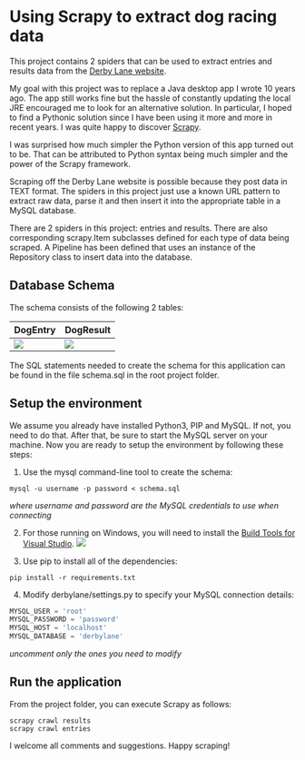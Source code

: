 # Using Scrapy to extract dog racing data

This project contains 2 spiders that can be used to extract entries and results data from the [Derby Lane website](http://www.derbylane.com/).

My goal with this project was to replace a Java desktop app I wrote 10 years ago. The app still works fine but the hassle of constantly updating the local JRE encouraged me to look for an alternative solution. In particular, I hoped to find a Pythonic solution since I have been using it more and more in recent years. I was quite happy to discover [Scrapy](https://scrapy.org/).

I was surprised how much simpler the Python version of this app turned out to be. That can be attributed to Python syntax being much simpler and the power of the Scrapy framework.

Scraping off the Derby Lane website is possible because they post data in TEXT format. The spiders in this project just use a known URL pattern to extract raw data, parse it and then insert it into the appropriate table in a MySQL database. 

There are 2 spiders in this project: entries and results. There are also corresponding scrapy.Item subclasses defined for each type of data being scraped. A Pipeline has been defined that uses an instance of the Repository class to insert data into the database.

## Database Schema

The schema consists of the following 2 tables:

DogEntry  | DogResult
------------- | -------------
<img align="top" src="https://i.imgur.com/m75PZBY.png">  | <img  src="https://i.imgur.com/O26h0Co.png">

The SQL statements needed to create the schema for this application can be found in the file schema.sql in the root project folder.

## Setup the environment

We assume you already have installed Python3, PIP and MySQL. If not, you need to do that. After that, be sure to start the MySQL server on your machine. Now you are ready to setup the environment by following these steps:

1. Use the mysql command-line tool to create the schema:
```
mysql -u username -p password < schema.sql
```
*where username and password are the MySQL credentials to use when connecting*

2. For those running on Windows, you will need to install the [Build Tools for Visual Studio](https://www.visualstudio.com/thank-you-downloading-visual-studio/?sku=BuildTools&rel=15).
![](https://i.imgur.com/uCUgro3.png)

3. Use pip to install all of the dependencies:
```
pip install -r requirements.txt
```

4. Modify derbylane/settings.py to specify your MySQL connection details:
```python
MYSQL_USER = 'root'
MYSQL_PASSWORD = 'password'
MYSQL_HOST = 'localhost'
MYSQL_DATABASE = 'derbylane'
```
*uncomment only the ones you need to modify*

## Run the application

From the project folder, you can execute Scrapy as follows:

```
scrapy crawl results
scrapy crawl entries
```

I welcome all comments and suggestions. Happy scraping!